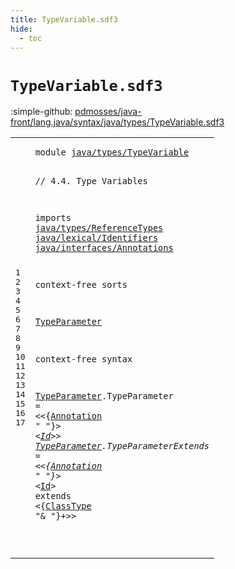 ```yaml
---
title: TypeVariable.sdf3
hide:
  - toc
---
```


# `TypeVariable.sdf3`

:simple-github: [pdmosses/java-front/lang.java/syntax/java/types/TypeVariable.sdf3]

[pdmosses/java-front/lang.java/syntax/java/types/TypeVariable.sdf3]: https://github.com/pdmosses/java-front/blob/master/lang.java/syntax/java/types/TypeVariable.sdf3 "The source file on GitHub"

<div class="sdf3"><table class="highlighttable"><tbody><tr><td class="linenos"><div class="linenodiv"><pre><span></span>1
2
3
4
5
6
7
8
9
10
11
12
13
14
15
16
17
</pre></div></td>
<td class="code"><pre><code><span class="keyword">module</span> <a href="../../classes/ClassDeclarations.sdf3#java/types/TypeVariable_460_483" id="java/types/TypeVariable_7_30" title="Referenced at ../../classes/ClassDeclarations.sdf3 line 18">java/types/TypeVariable</a>

<span class="layout">// 4.4. Type Variables</span>

<span class="keyword">imports</span>
  <a href="../ReferenceTypes.sdf3#java/types/ReferenceTypes_7_32" id="java/types/ReferenceTypes_66_91" title="Defined at ../ReferenceTypes.sdf3 line 1">java/types/ReferenceTypes</a>
  <a href="../../lexical/Identifiers.sdf3#java/lexical/Identifiers_7_31" id="java/lexical/Identifiers_94_118" title="Defined at ../../lexical/Identifiers.sdf3 line 1">java/lexical/Identifiers</a>
  <a href="../../interfaces/Annotations.sdf3#java/interfaces/Annotations_7_34" id="java/interfaces/Annotations_121_148" title="Defined at ../../interfaces/Annotations.sdf3 line 1">java/interfaces/Annotations</a>

<span class="keyword">context-free sorts</span>

  <a href="../../classes/ClassDeclarations.sdf3#TypeParameter_1213_1226" id="TypeParameter_172_185" title="Referenced at ../../classes/ClassDeclarations.sdf3 line 50">TypeParameter</a>

<span class="keyword">context-free syntax</span>

  <a href="../../classes/ClassDeclarations.sdf3#TypeParameter_1213_1226" id="TypeParameter_210_223" title="Referenced at ../../classes/ClassDeclarations.sdf3 line 50">TypeParameter</a>.<span class="cons_Constructor"><span id="TypeParameter_224_237" title="Not referenced locally, nor via imports">TypeParameter</span></span>        = &lt;&lt;{<a href="../../interfaces/Annotations.sdf3#Annotation_158_168" id="Annotation_250_260" title="Defined at ../../interfaces/Annotations.sdf3 line 12, 19, 20, 21">Annotation</a> <span class="cons_Lit">" "</span>}*&gt; &lt;<a href="../../lexical/Identifiers.sdf3#Id_141_143" id="Id_269_271" title="Defined at ../../lexical/Identifiers.sdf3 line 15, 23">Id</a>&gt;&gt;
  <a href="../../classes/ClassDeclarations.sdf3#TypeParameter_1213_1226" id="TypeParameter_276_289" title="Referenced at ../../classes/ClassDeclarations.sdf3 line 50">TypeParameter</a>.<span class="cons_Constructor"><span id="TypeParameterExtends_290_310" title="Not referenced locally, nor via imports">TypeParameterExtends</span></span> = &lt;&lt;{<a href="../../interfaces/Annotations.sdf3#Annotation_158_168" id="Annotation_316_326" title="Defined at ../../interfaces/Annotations.sdf3 line 12, 19, 20, 21">Annotation</a> <span class="cons_Lit">" "</span>}*&gt; &lt;<a href="../../lexical/Identifiers.sdf3#Id_141_143" id="Id_335_337" title="Defined at ../../lexical/Identifiers.sdf3 line 15, 23">Id</a>&gt; <span class="cons_String">extends</span> &lt;{<a href="../ReferenceTypes.sdf3#ClassType_234_243" id="ClassType_349_358" title="Defined at ../ReferenceTypes.sdf3 line 14, 26, 27">ClassType</a> <span class="cons_Lit">"&amp; "</span>}+&gt;&gt;

</code></pre></td></tr></tbody></table></div>